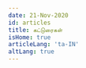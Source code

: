 ```yaml
---
date: 21-Nov-2020
id: articles
title: கட்டுரைகள்
isHome: true
articleLang: 'ta-IN'
altLang: true
---
```



<articlesHome />

